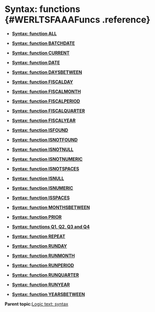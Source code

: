 # Syntax: functions {#WERLTSFAAAFuncs .reference}

-   **[Syntax: function ALL](../html/WERLTSFAll.md)**  

-   **[Syntax: function BATCHDATE](../html/WERLTSFBatchdate.md)**  

-   **[Syntax: function CURRENT](../html/WERLTSFCurrent.md)**  

-   **[Syntax: function DATE](../html/WERLTSFDate.md)**  

-   **[Syntax: function DAYSBETWEEN](../html/WERLTSFDaysbetween.md)**  

-   **[Syntax: function FISCALDAY](../html/WERLTSFFiscalday.md)**  

-   **[Syntax: function FISCALMONTH](../html/WERLTSFFiscalmonth.md)**  

-   **[Syntax: function FISCALPERIOD](../html/WERLTSFFiscalperiod.md)**  

-   **[Syntax: function FISCALQUARTER](../html/WERLTSFFiscalquarter.md)**  

-   **[Syntax: function FISCALYEAR](../html/WERLTSFFiscalyear.md)**  

-   **[Syntax: function ISFOUND](../html/WERLTSFISfound.md)**  

-   **[Syntax: function ISNOTFOUND](../html/WERLTSFISnotfound.md)**  

-   **[Syntax: function ISNOTNULL](../html/WERLTSFISnotnull.md)**  

-   **[Syntax: function ISNOTNUMERIC](../html/WERLTSFISnotnumeric.md)**  

-   **[Syntax: function ISNOTSPACES](../html/WERLTSFISnotspaces.md)**  

-   **[Syntax: function ISNULL](../html/WERLTSFISnull.md)**  

-   **[Syntax: function ISNUMERIC](../html/WERLTSFISnumeric.md)**  

-   **[Syntax: function ISSPACES](../html/WERLTSFISspaces.md)**  

-   **[Syntax: function MONTHSBETWEEN](../html/WERLTSFMonthsbetween.md)**  

-   **[Syntax: function PRIOR](../html/WERLTSFPrior.md)**  

-   **[Syntax: functions Q1, Q2, Q3 and Q4](../html/WERLTSFQ1234.md)**  

-   **[Syntax: function REPEAT](../html/WERLTSFRepeat.md)**  

-   **[Syntax: function RUNDAY](../html/WERLTSFRunday.md)**  

-   **[Syntax: function RUNMONTH](../html/WERLTSFRunmonth.md)**  

-   **[Syntax: function RUNPERIOD](../html/WERLTSFRunperiod.md)**  

-   **[Syntax: function RUNQUARTER](../html/WERLTSFRunquarter.md)**  

-   **[Syntax: function RUNYEAR](../html/WERLTSFRunyear.md)**  

-   **[Syntax: function YEARSBETWEEN](../html/WERLTSFYearsbetween.md)**  


**Parent topic:**[Logic text: syntax](../html/WERLTSAAASyntax.md)

